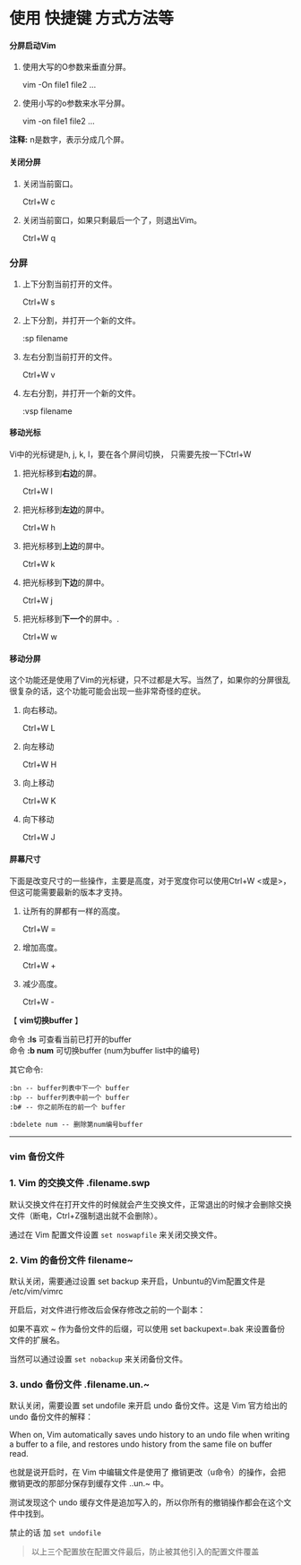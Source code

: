 # 使用 快捷键 方式方法等

#### 分屏启动Vim

1. 使用大写的O参数来垂直分屏。 

    vim -On file1 file2 ...
1. 使用小写的o参数来水平分屏。 

    vim -on file1 file2 ...

**注释:** n是数字，表示分成几个屏。

#### 关闭分屏 

1. 关闭当前窗口。 

    Ctrl+W c
1. 关闭当前窗口，如果只剩最后一个了，则退出Vim。 

    Ctrl+W q

### 分屏

1. 上下分割当前打开的文件。 

    Ctrl+W s
1. 上下分割，并打开一个新的文件。 

    :sp filename
1. 左右分割当前打开的文件。 

    Ctrl+W v
1. 左右分割，并打开一个新的文件。 

    :vsp filename

#### 移动光标

Vi中的光标键是h, j, k, l，要在各个屏间切换， 只需要先按一下Ctrl+W

1. 把光标移到**右边**的屏。 

    Ctrl+W l
1. 把光标移到**左边**的屏中。 

    Ctrl+W h
1. 把光标移到**上边**的屏中。 

    Ctrl+W k
1. 把光标移到**下边**的屏中。 

    Ctrl+W j
1. 把光标移到**下一个**的屏中。. 

    Ctrl+W w

#### 移动分屏

这个功能还是使用了Vim的光标键，只不过都是大写。当然了，如果你的分屏很乱很复杂的话，这个功能可能会出现一些非常奇怪的症状。

1. 向右移动。 

    Ctrl+W L
1. 向左移动 

    Ctrl+W H
1. 向上移动 

    Ctrl+W K
1. 向下移动 

    Ctrl+W J

#### 屏幕尺寸

下面是改变尺寸的一些操作，主要是高度，对于宽度你可以使用Ctrl+W <或是>，但这可能需要最新的版本才支持。

1. 让所有的屏都有一样的高度。 

    Ctrl+W =
1. 增加高度。 

    Ctrl+W +
1. 减少高度。 

    Ctrl+W -

【 **vim切换buffer** 】

命令 **:ls** 可查看当前已打开的buffer   
命令 **:b num** 可切换buffer (num为buffer list中的编号)   
  
其它命令:   

    :bn -- buffer列表中下一个 buffer   
    :bp -- buffer列表中前一个 buffer   
    :b# -- 你之前所在的前一个 buffer

    :bdelete num -- 删除第num编号buffer


----

### vim 备份文件

### 1. Vim 的交换文件 .filename.swp

默认交换文件在打开文件的时候就会产生交换文件，正常退出的时候才会删除交换文件（断电，Ctrl+Z强制退出就不会删除）。

通过在 Vim 配置文件设置 `set noswapfile` 来关闭交换文件。

### 2. Vim 的备份文件 filename~

默认关闭，需要通过设置 set backup 来开启，Unbuntu的Vim配置文件是 /etc/vim/vimrc

开启后，对文件进行修改后会保存修改之前的一个副本：


如果不喜欢 ~ 作为备份文件的后缀，可以使用 set backupext=.bak 来设置备份文件的扩展名。

当然可以通过设置 `set nobackup` 来关闭备份文件。

### 3. undo 备份文件 .filename.un.~

默认关闭，需要设置 set undofile 来开启 undo 备份文件。这是 Vim 官方给出的 undo 备份文件的解释：

When on, Vim automatically saves undo history to an undo file when writing a buffer to a file, and restores undo history from the same file on buffer read.

也就是说开启时，在 Vim 中编辑文件是使用了 撤销更改（u命令）的操作，会把撤销更改的那部分保存到缓存文件 ..un.~ 中。

测试发现这个 undo 缓存文件是追加写入的，所以你所有的撤销操作都会在这个文件中找到。

禁止的话 加 `set undofile`  

> 以上三个配置放在配置文件最后，防止被其他引入的配置文件覆盖


